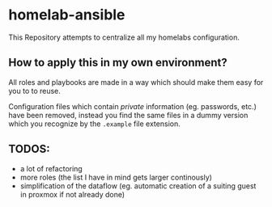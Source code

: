 # homelab-ansible

This Repository attempts to centralize all my homelabs configuration.

## How to apply this in my own environment?

All roles and playbooks are made in a way which should make them easy for you to to reuse.

Configuration files which contain _private_ information (eg. passwords, etc.) have been removed, instead you find the same files in a dummy version which you recognize by the `.example` file extension.

## TODOS:

- a lot of refactoring
- more roles (the list I have in mind gets larger continously)
- simplification of the dataflow (eg. automatic creation of a suiting guest in proxmox if not already done)
